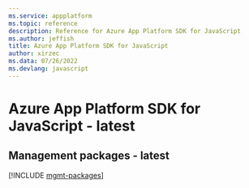 ```yaml
---
ms.service: appplatform
ms.topic: reference
description: Reference for Azure App Platform SDK for JavaScript
ms.author: jeffish
title: Azure App Platform SDK for JavaScript
author: xirzec
ms.data: 07/26/2022
ms.devlang: javascript
---
```

# Azure App Platform SDK for JavaScript - latest

## Management packages - latest
[!INCLUDE [mgmt-packages](app-platform-mgmt-index.md)]